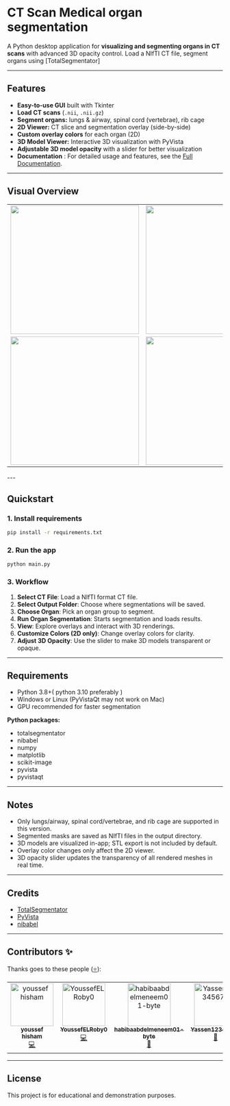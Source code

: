 # CT Scan Medical organ segmentation 

A Python desktop application for **visualizing and segmenting organs in CT scans** with advanced 3D opacity control. Load a NIfTI CT file, segment organs using [TotalSegmentator]

---

## Features

- **Easy-to-use GUI** built with Tkinter
- **Load CT scans** (`.nii`, `.nii.gz`)
- **Segment organs:** lungs & airway, spinal cord (vertebrae), rib cage
- **2D Viewer:** CT slice and segmentation overlay (side-by-side)
- **Custom overlay colors** for each organ (2D)
- **3D Model Viewer:** Interactive 3D visualization with PyVista
- **Adjustable 3D model opacity** with a slider for better visualization
- **Documentation** : For detailed usage and features, see the [Full Documentation](docs/index.md).

---

## Visual Overview


<table>
  <tr>
    <td>
      <img src="https://github.com/user-attachments/assets/f1a7d3ba-dbf9-4c5a-8bb6-380c9b5d6374" width="300"/>
    </td>
    <td>
      <img src="https://github.com/user-attachments/assets/61ec8d28-5a87-4ba3-8943-d2a2a251a05f" width="300"/>
    </td>
    <td>
      <img src="https://github.com/user-attachments/assets/70f1846b-d8fa-4ad7-9a47-17a9e581abf9" width="300"/>
    </td>
  </tr>
  <tr>
    <td>
      <img src="https://github.com/user-attachments/assets/21e38c39-465e-4138-87b5-75070d39ae16" width="300"/>
    </td>
    <td>
      <img src="https://github.com/user-attachments/assets/dd04372e-cc68-48af-8db7-adce472c3763" width="300"/>
    </td>
    <td>
      <img src="https://github.com/user-attachments/assets/71282c6f-7dce-4a04-b9dd-2f311efaf1b5" width="300"/>
    </td>
  </tr>
</table>
---

## Quickstart

### 1. Install requirements

```bash
pip install -r requirements.txt
```

### 2. Run the app

```bash
python main.py
```

### 3. Workflow

1. **Select CT File**: Load a NIfTI format CT file.
2. **Select Output Folder**: Choose where segmentations will be saved.
3. **Choose Organ**: Pick an organ group to segment.
4. **Run Organ Segmentation**: Starts segmentation and loads results.
5. **View**: Explore overlays and interact with 3D renderings.
6. **Customize Colors (2D only)**: Change overlay colors for clarity.
7. **Adjust 3D Opacity**: Use the slider to make 3D models transparent or opaque.

---

## Requirements

- Python 3.8+( python 3.10 preferably )
- Windows or Linux (PyVistaQt may not work on Mac)
- GPU recommended for faster segmentation

**Python packages:**

- totalsegmentator
- nibabel
- numpy
- matplotlib
- scikit-image
- pyvista
- pyvistaqt

---

## Notes

- Only lungs/airway, spinal cord/vertebrae, and rib cage are supported in this version.
- Segmented masks are saved as NIfTI files in the output directory.
- 3D models are visualized in-app; STL export is not included by default.
- Overlay color changes only affect the 2D viewer.
- 3D opacity slider updates the transparency of all rendered meshes in real time.

---

## Credits

- [TotalSegmentator](https://github.com/wasserth/TotalSegmentator)
- [PyVista](https://github.com/pyvista/pyvista)
- [nibabel](https://github.com/nipy/nibabel)

---
## Contributors ✨

Thanks goes to these people ([⭐](https://allcontributors.org/docs/en/emoji-key)):

<!-- ALL-CONTRIBUTORS-LIST:START - Do not remove or modify this section -->
<!-- prettier-ignore-start -->
<!-- markdownlint-disable -->
<table>
  <tbody>
    <tr>
      <td align="center" valign="top" width="14.28%"><a href="https://github.com/youssefh4"><img src="https://avatars.githubusercontent.com/u/211988432?v=4?s=100" width="100px;" alt="youssef hisham "/><br /><sub><b>youssef hisham </b></sub></a><br /><a href="#code-youssefh4" title="Code">💻</a></td>
      <td align="center" valign="top" width="14.28%"><a href="https://github.com/YoussefELRoby0"><img src="https://avatars.githubusercontent.com/u/236052660?v=4?s=100" width="100px;" alt="YoussefELRoby0"/><br /><sub><b>YoussefELRoby0</b></sub></a><br /><a href="#code-YoussefELRoby0" title="Code">💻</a></td>
      <td align="center" valign="top" width="14.28%"><a href="https://github.com/habibaabdelmeneem01-byte"><img src="https://avatars.githubusercontent.com/u/235373412?v=4?s=100" width="100px;" alt="habibaabdelmeneem01-byte"/><br /><sub><b>habibaabdelmeneem01-byte</b></sub></a><br /><a href="#data-habibaabdelmeneem01-byte" title="Data">🔣</a></td>
      <td align="center" valign="top" width="14.28%"><a href="https://github.com/Yassen12345678"><img src="https://avatars.githubusercontent.com/u/108278577?v=4?s=100" width="100px;" alt="Yassen12345678"/><br /><sub><b>Yassen12345678</b></sub></a><br /><a href="#data-Yassen12345678" title="Data">🔣</a></td>
    </tr>
  </tbody>
</table>

<!-- markdownlint-restore -->
<!-- prettier-ignore-end -->

<!-- ALL-CONTRIBUTORS-LIST:END -->



---
## License

This project is for educational and demonstration purposes.
